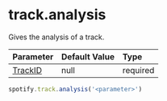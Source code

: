 # track.analysis
Gives the analysis of a track.

|Parameter|Default Value|Type|
|:--|:--|:--|
|[TrackID](track/parameters/trackid)|null|required|

```js
spotify.track.analysis('<parameter>')
```